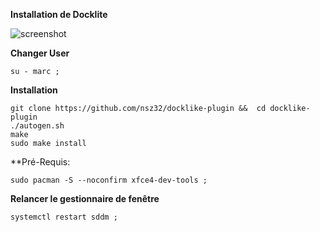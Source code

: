 **Installation de Docklite**

![screenshot](https://i.imgur.com/b4qDHCB.jpg)

**Changer User**
```
su - marc ;
```

**Installation**
```
git clone https://github.com/nsz32/docklike-plugin &&  cd docklike-plugin
./autogen.sh
make
sudo make install
```

**Pré-Requis:
```
sudo pacman -S --noconfirm xfce4-dev-tools ;
```

**Relancer le gestionnaire de fenêtre**
```
systemctl restart sddm ;
```
